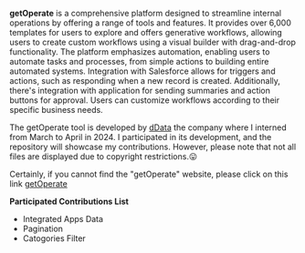 **getOperate** is a comprehensive platform designed to streamline internal operations by offering a range of tools and features. It provides over 6,000 templates for users to explore and offers generative workflows, allowing users to create custom workflows using a visual builder with drag-and-drop functionality. The platform emphasizes automation, enabling users to automate tasks and processes, from simple actions to building entire automated systems. Integration with Salesforce allows for triggers and actions, such as responding when a new record is created. Additionally, there's integration with application for sending summaries and action buttons for approval. Users can customize workflows according to their specific business needs.

The getOperate tool is developed by [dData](https://th.linkedin.com/company/ddataco) the company where I interned from March to April in 2024. I participated in its development, and the repository will showcase my contributions. However, please note that not all files are displayed due to copyright restrictions.😛

Certainly, if you cannot find the "getOperate" website, please click on this link [getOperate](https://getoperate.com/)


**Participated Contributions List**
- Integrated Apps Data
- Pagination
- Catogories Filter
